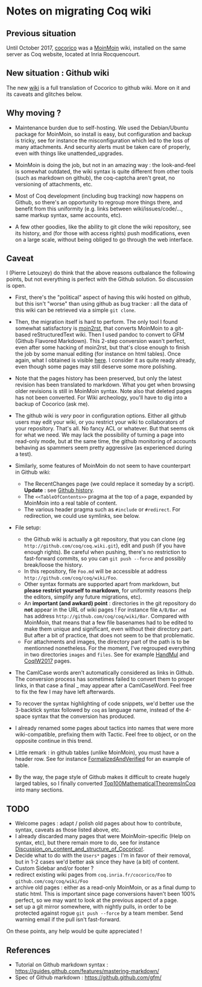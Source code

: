 Notes on migrating Coq wiki 
===========================

## Previous situation ##

Until October 2017, [cocorico](http://coq.inria.fr/cocorico) was a [MoinMoin](https://moinmo.in/) wiki, installed on the same server as Coq website, located at Inria Rocquencourt.

## New situation : Github wiki ##

The new [wiki](Home) is a full translation of Cocorico to github wiki.
More on it and its caveats and glitches below.

## Why moving ? ##

- Maintenance burden due to self-hosting. We used the Debian/Ubuntu package for MoinMoin, so install is easy, but configuration and backup is tricky, see for instance the misconfiguration which led to the loss of many attachments. And security alerts must be taken care of properly, even with things like unattended_upgrades.

- MoinMoin is doing the job, but not in an amazing way : the look-and-feel is somewhat outdated, the wiki syntax is quite different from other tools (such as markdown on github), the coq-captcha aren't great, no versioning of attachments, etc.

- Most of Coq development (including bug tracking) now happens on Github, so there's an opportunity to regroup more things there, and benefit from this uniformity (e.g. links between wiki/issues/code/..., same markup syntax, same accounts, etc).

- A few other goodies, like the ability to git clone the wiki repository, see its history, and (for those with access rights) push modifications, even on a large scale, without being obliged to go through the web interface.

## Caveat ##

I (Pierre Letouzey) do think that the above reasons outbalance the following points, but not everything is perfect with the Github solution. So discussion is open.

- First, there's the "political" aspect of having this wiki hosted on github, but this isn't "worse" than using github as bug tracker : all the data of this wiki can be retrieved via a simple `git clone`.

- Then, the migration itself is hard to perform. The only tool I found somewhat satisfactory is [moin2rst](https://github.com/mgaitan/moin2git.git), that converts MoinMoin to a git-based reStructuredText wiki. Then I used pandoc to convert to GFM (Github Flavored Markdown). This 2-step conversion wasn't perfect, even after some hacking of moin2rst, but that's close enough to finish the job by some manual editing (for instance on html tables). Once again, what I obtained is visible [here](Home). I consider it as quite ready already, even though some pages may still deserve some more polishing. 

- Note that the pages history has been preserved, but only the latest revision has been translated to markdown. What you get when browsing older revisions is still in MoinMoin syntax. Note also that deleted pages has not been converted. For Wiki archeology, you'll have to dig into a backup of Cocorico (ask me). 

- The github wiki is *very* poor in configuration options. Either all github users may edit your wiki, or you restrict your wiki to collaborators of your repository. That's all. No fancy ACL or whatever. But that seems ok for what we need. We may lack the possibility of turning a page into read-only mode, but at the same time, the github monitoring of accounts behaving as spammers seem pretty aggressive (as experienced during a test).

- Similarly, some features of MoinMoin do not seem to have counterpart in Github wiki: 
  - The RecentChanges page (we could replace it someday by a script). **Update** : see [Github history](_history).
  - The `<<TableOfContents>>` pragma at the top of a page, expanded by MoinMoin into a real table of content.
  - The various header pragma such as `#include` or `#redirect`. For redirection, we could use symlinks, see below.

- File setup:
   - the Github wiki is actually a git repository, that you can clone (eg `http://github.com/coq/coq.wiki.git`), edit and push (if you have enough rights). Be careful when pushing, there's no restriction to fast-forward commits, so you can `git push --force` and possibly break/loose the history.
   - In this repository, file `Foo.md` will be accessible at address `http://github.com/coq/coq/wiki/Foo`.
   - Other syntax formats are supported apart from markdown, but **please restrict yourself to markdown**, for uniformity reasons (help the editors, simplify any future migrations, etc).
   - An **important (and awkard) point** : directories in the git repository do **not** appear in the URL of wiki pages ! For instance file `A/B/Bar.md` has address `http://github.com/coq/coq/wiki/Bar`. Compared with MoinMoin,
that means that a few file basenames had to be edited to make them unique and significant, even without their directory part. But after a bit of practice, that does not seem to be that problematic.
   - For attachments and images, the directory part of the path is to be mentionned nonetheless. For the moment, I've regrouped everything in two directories `images` and `files`. See for example [HandMul](HandMul) and [CoqIW2017](CoqIW2017) pages.

- The CamlCase words aren't automatically considered as links in Github. The conversion process has sometimes failed to convert them to proper links, in that case a final _ may appear after a CamlCaseWord. Feel free to fix the few I may have left afterwards.

- To recover the syntax highlighting of code snippets, we'd better use the 3-backtick syntax followed by `coq` as language name, instead of the 4-space syntax that the conversion has produced.

- I already renamed some pages about tactics into names that were more wiki-compatible, prefixing them with Tactic. Feel free to object, or on the opposite continue in this trend.

- Little remark : in github tables (unlike MoinMoin), you must have a header row. See for instance [FormalizedAndVerified](FormalizedAndVerified) for an example of table.

- By the way, the page style of Github makes it difficult to create hugely larged tables, so I finally converted [Top100MathematicalTheoremsInCoq](Top100MathematicalTheoremsInCoq) into many sections.

## TODO ##

- Welcome pages : adapt / polish old pages about how to contribute, syntax, caveats as those listed above, etc.
- I already discarded many pages that were MoinMoin-specific (Help on syntax, etc), but there remain more to do, see for instance [Discussion_on_content_and_structure_of_Cocorico!](Discussion_on_content_and_structure_of_Cocorico!).
- Decide what to do with the `Users*` pages : I'm in favor of their removal, but in 1-2 cases we'd better ask since they have (a bit) of content. 
- Custom Sidebar and/or footer ?
- redirect existing wiki pages from `coq.inria.fr/cocorico/Foo` to `github.com/coq/coq/wiki/Foo`
- archive old pages : either as a read-only MoinMoin, or as a final dump to static html. This is important since page conversions haven't been 100% perfect, so we may want to look at the previous aspect of a page.
- set up a git mirror somewhere, with nightly pulls, in order to be protected against rogue `git push --force` by a team member. Send warning email if the pull isn't fast-forward.

On these points, any help would be quite appreciated !

## References ##

- Tutorial on Github markdown syntax : <https://guides.github.com/features/mastering-markdown/>
- Spec of Github markdown : <https://github.github.com/gfm/>